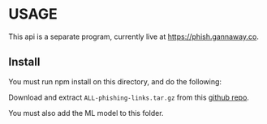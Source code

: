 # USAGE
This api is a separate program, currently live at https://phish.gannaway.co.

## Install
You must run npm install on this directory, and do the following:

Download and extract `ALL-phishing-links.tar.gz` from this [github repo](https://github.com/mitchellkrogza/Phishing.Database).

You must also add the ML model to this folder.